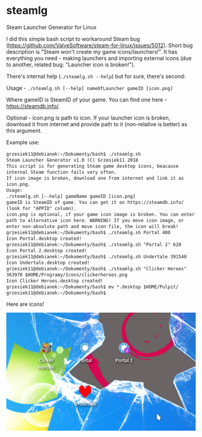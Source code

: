 # steamlg
Steam Launcher Generator for Linux

I did this simple bash script to workaround Steam bug (https://github.com/ValveSoftware/steam-for-linux/issues/5012). Short bug description is "Steam won't create my game icons/launchers!". It has everything you need - making launchers and importing external icons (due to another, related bug: "Launcher icon is broken!").

There's internal help (```./steamlg.sh --help```) but for sure, there's second:

Usage - ```./steamlg.sh [--help] nameOfLauncher gameID [icon.png]```

Where gameID is SteamID of your game. You can find one here - https://steamdb.info/.

Optional - icon.png is path to icon. If your launcher icon is broken, download it from internet and provide path to it (non-relative is better) as this argument.

Example use:
```
grzesiek11@debianek:~/Dokumenty/bash$ ./steamlg.sh
Steam Launcher Generator v1.0 (C) Grzesiek11 2018
This script is for generating Steam game desktop icons, beacause internal Steam function fails very often.
If icon image is broken, download one from internet and link it as icon.png.
Usage:
./steamlg.sh [--help] gameName gameID [icon.png]
gameID is SteamID of game. You can get it on https://steamdb.info/ (look for "APPID" column).
icon.png is optional, if your game icon image is broken. You can enter path to alternative icon here. WARNING! If you move icon image, or enter non-absolute path and move icon file, the icon will break!
grzesiek11@debianek:~/Dokumenty/bash$ ./steamlg.sh Portal 400
Icon Portal.desktop created!
grzesiek11@debianek:~/Dokumenty/bash$ ./steamlg.sh "Portal 2" 620
Icon Portal 2.desktop created!
grzesiek11@debianek:~/Dokumenty/bash$ ./steamlg.sh Undertale 391540
Icon Undertale.desktop created!
grzesiek11@debianek:~/Dokumenty/bash$ ./steamlg.sh "Clicker Heroes" 363970 $HOME/Programy/Icons/clickerheroes.png 
Icon Clicker Heroes.desktop created!
grzesiek11@debianek:~/Dokumenty/bash$ mv *.desktop $HOME/Pulpit/
grzesiek11@debianek:~/Dokumenty/bash$ 
```
Here are icons!

![demonstration](https://github.com/jedenastka/steamlg/blob/master/demo.png?raw=true)
